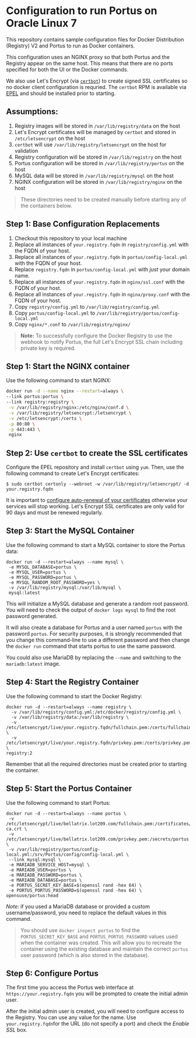 # Configuration to run Portus on Oracle Linux 7

This repository contains sample configuration files for Docker Distribution
(Registry) V2 and Portus to run as Docker containers.

This configuration uses an NGINX proxy so that both Portus and the Registry
appear on the same host. This means that there are no ports specified for both
the UI or the Docker commands.

We also use Let's Encrypt (via [`certbot`](https://certbot.eff.org/docs/index.html))
to create signed SSL certificates so no docker client configuration is requried.
The `certbot` RPM is available via [EPEL](https://fedoraproject.org/wiki/EPEL)
and should be installed prior to starting.

## Assumptions:

1. Registry images will be stored in `/var/lib/registry/data` on the host
1. Let's Encrypt certificates will be managed by `certbot` and stored in
`/etc/letsencrypt` on the host
1. `certbot` will use `/var/lib/registry/letsencrypt` on the host for validation
1. Registry configuration will be stored in `/var/lib/registry` on the host
1. Portus configuration will be stored in `/var/lib/registry/portus` on the host
1. MySQL data will be stored in `/var/lib/registry/mysql` on the host
1. NGINX configuration will be stored in `/var/lib/registry/nginx` on the host

> These directories need to be created manually before starting any of the containers below.

## Step 1: Base Configuration Replacements

1. Checkout this repository to your local machine
1. Replace all instances of `your.registry.fqdn` in `registry/config.yml` with the FQDN of your host.
1. Replace all instances of `your.registry.fqdn` in `portus/config-local.yml` with the FQDN of your host.
1. Replace `registry.fqdn` in `portus/config-local.yml` with _just_ your domain name.
1. Replace all instances of `your.registry.fqdn` in `nginx/ssl.conf` with the FQDN of your host.
1. Replace all instances of `your.registry.fqdn` in `nginx/proxy.conf` with the FQDN of your host.
1. Copy `registry/config.yml` to `/var/lib/registry/config.yml`
1. Copy `portus/config-local.yml` to `/var/lib/registry/portus/config-local.yml`
1. Copy `nginx/*.conf` to `/var/lib/registry/nginx/`

> **Note:** To successfully configure the Docker Registry to use the webhook to
notify Portus, the full Let's Encrypt SSL chain including private key is required.

## Step 1: Start the NGINX container

Use the following command to start NGINX:

```bash
docker run -d --name nginx --restart=always \
--link portus:portus \
--link registry:registry \
 -v /var/lib/registry/nginx:/etc/nginx/conf.d \
 -v /var/lib/registry/letsencrypt:/letsencrypt \
 -v /etc/letsencrypt:/certs \
 -p 80:80 \
 -p 443:443 \
 nginx
 ```

## Step 2: Use `certbot` to create the SSL certificates

Configure the EPEL repository and install `certbot` using `yum`. Then, use the
following command to create Let's Encrypt certificates:

```
$ sudo certbot certonly --webroot -w /var/lib/registry/letsencrypt/ -d your.registry.fqdn
```

It is important to [configure auto-renewal of your certificates](https://certbot.eff.org/docs/using.html#renewing-certificates)
otherwise your services will stop working. Let's Encrypt SSL certificates are
only valid for 90 days and must be renewed regularly.

## Step 3: Start the MySQL Container

Use the following command to start a MySQL container to store the Portus data:

```
docker run -d --restart=always --name mysql \
 -e MYSQL_DATABASE=portus \
 -e MYSQL_USER=portus \
 -e MYSQL_PASSWORD=portus \
 -e MYSQL_RANDOM_ROOT_PASSWORD=yes \
 -v /var/lib/registry/mysql:/var/lib/mysql \
 mysql:latest
```

This will initialize a MySQL database and generate a random root password. You
will need to check the output of `docker logs mysql` to find the root password
generated.

It will also create a database for Portus and a user named `portus` with the
password `portus`. For security purposes, it is strongly recommended that you
change this command-line to use a different password and then change the
`docker run` command that starts portus to use the same password.

You could also use MariaDB by replacing the `--name` and switching to the
`mariadb:latest` image.

## Step 4: Start the Registry Container

Use the following command to start the Docker Registry:

```
docker run -d --restart=always --name registry \
  -v /var/lib/registry/config.yml:/etc/docker/registry/config.yml \
  -v /var/lib/registry/data:/var/lib/registry \
  -v /etc/letsencrypt/live/your.registry.fqdn/fullchain.pem:/certs/fullchain.pem \
  -v /etc/letsencrypt/live/your.registry.fqdn/privkey.pem:/certs/privkey.pem \
registry:2
```

Remember that all the required directories must be created prior to starting the
container.

## Step 5: Start the Portus Container

Use the following command to start Portus:

```
docker run -d --restart=always --name portus \
 -v /etc/letsencrypt/live/bellatrix.lot209.com/fullchain.pem:/certificates/portus-ca.crt \
 -v /etc/letsencrypt/live/bellatrix.lot209.com/privkey.pem:/secrets/portus.key \
 -v /var/lib/registry/portus/config-local.yml:/srv/Portus/config/config-local.yml \
 --link mysql:mysql \
 -e MARIADB_SERVICE_HOST=mysql \
 -e MARIADB_USER=portus \
 -e MARIADB_PASSWORD=portus \
 -e MARIADB_DATABASE=portus \
 -e PORTUS_SECRET_KEY_BASE=$(openssl rand -hex 64) \
 -e PORTUS_PORTUS_PASSWORD=$(openssl rand -hex 64) \
opensuse/portus:head
```
*Note:* if you used a MariaDB database or provided a custom username/password,
you need to replace the default values in this command.

> You should use `docker inspect portus` to find the `PORTUS_SECRET_KEY_BASE`
and `PORTUS_PORTUS_PASSWORD` values used when the container was created. This
will allow you to recreate the container using the existing database and maintain
the correct `portus` user password (which is also stored in the database).

## Step 6: Configure Portus

The first time you access the Portus web interface at `https://your.registry.fqdn` you will be prompted to create the initial admin user.

After the initial admin user is created, you will need to configure access to the
Registry. You can use any value for the name. Use `your.registry.fqdn`for the URL
(do not specify a port) and check the _Enable SSL_ box.
